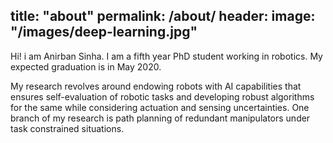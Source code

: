 title: "about"
permalink: /about/
header:
  image: "/images/deep-learning.jpg"
---

Hi! i am Anirban Sinha. I am a fifth year PhD student working in robotics. My expected graduation is in May 2020.

My research revolves around endowing robots with AI capabilities that ensures self-evaluation of robotic tasks and developing robust algorithms for the same while considering actuation and sensing uncertainties. One branch of my research is path planning of redundant manipulators under task constrained situations. 
